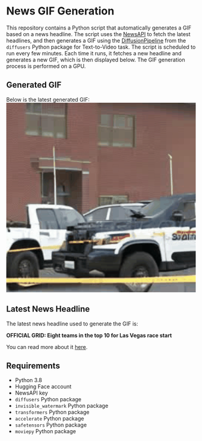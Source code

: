 # News GIF Generation
This repository contains a Python script that automatically generates a GIF based on a news headline. The script uses the [NewsAPI](https://newsapi.org/) to fetch the latest headlines, and then generates a GIF using the [DiffusionPipeline](https://github.com/huggingface/diffusers) from the `diffusers` Python package for Text-to-Video task.
The script is scheduled to run every few minutes. Each time it runs, it fetches a new headline and generates a new GIF, which is then displayed below. The GIF generation process is performed on a GPU.

## Generated GIF
Below is the latest generated GIF:
![Generated GIF](output.gif?raw=true&v=1700462332)

## Latest News Headline
The latest news headline used to generate the GIF is:

**OFFICIAL GRID: Eight teams in the top 10 for Las Vegas race start**

You can read more about it [here](https://www.formula1.com/en/latest/article.official-grid-eight-teams-in-the-top-10-for-las-vegas-race-start.35vm2h8CTCUaXH93ODFf3x.html).

## Requirements
- Python 3.8
- Hugging Face account
- NewsAPI key
- `diffusers` Python package
- `invisible_watermark` Python package
- `transformers` Python package
- `accelerate` Python package
- `safetensors` Python package
- `moviepy` Python package

